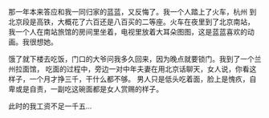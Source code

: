那一年本来答应和我一同归家的蓝蓝，又反悔了。我一个人踏上了火车，杭州
到北京段是高铁，大概花了六百还是八百买的二等座。火车在夜里到了北京南站，
我一个人在南站旅馆的房间里坐着，电视里放着大耳朵图图，这是蓝蓝喜欢的动画。我很想她。

饿了就下楼去吃饭，门口的大爷问我多久回来，因为晚点就要锁门。我到了一个兰州拉面馆，
吃面的过程中，旁边一对中年夫妻在用北京话聊天，女人说，你看这样子，一个月才挣三千，干什么都不够。
男人只是低头吃着面，脸上是愧疚，自卑或是自责，一副吃这碗面都是女人赏赐的样子。

此时的我工资不足一千五...
